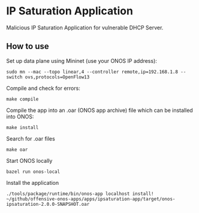 # IP Saturation Application

Malicious IP Saturation Application for vulnerable DHCP Server.

How to use
-----

Set up data plane using Mininet (use your ONOS IP address):

```console
sudo mn --mac --topo linear,4 --controller remote,ip=192.168.1.8 --switch ovs,protocols=OpenFlow13
```

Compile and check for errors:

```console
make compile
```

Compile the app into an .oar (ONOS app archive) file which can be installed into ONOS:

```console
make install
```

Search for .oar files

```console
make oar
```

Start ONOS locally

```console
bazel run onos-local
```

Install the application

```console
./tools/package/runtime/bin/onos-app localhost install! ~/github/offensive-onos-apps/apps/ipsaturation-app/target/onos-ipsaturation-2.0.0-SNAPSHOT.oar
```
